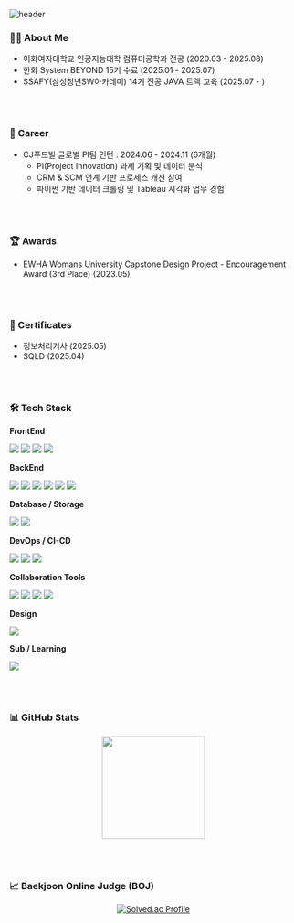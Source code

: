 ![header](https://capsule-render.vercel.app/api?type=waving&color=gradient&height=200&section=header&text=z00m-1n&fontAlignY=40&fontColor=CCCCCC&fontSize=50)




### 🙋‍♀️ About Me

- 이화여자대학교 인공지능대학 컴퓨터공학과 전공 (2020.03 - 2025.08)
- 한화 System BEYOND 15기 수료 (2025.01 - 2025.07)
- SSAFY(삼성청년SW아카데미) 14기 전공 JAVA 트랙 교육 (2025.07 - )

</br>
</br>

### 💼 Career

- CJ푸드빌 글로벌 PI팀 인턴 : 2024.06 - 2024.11 (6개월)
  - PI(Project Innovation) 과제 기획 및 데이터 분석
  - CRM & SCM 연계 기반 프로세스 개선 참여
  - 파이썬 기반 데이터 크롤링 및 Tableau 시각화 업무 경험

</br>
</br>

### 🏆 Awards

- EWHA Womans University Capstone Design Project - Encouragement Award (3rd Place) (2023.05)

</br>
</br>

### 🧾 Certificates

- 정보처리기사 (2025.05)
- SQLD (2025.04)

</br>
</br>

### 🛠 Tech Stack

**FrontEnd**

<p>
  <img src="https://img.shields.io/badge/HTML5-E34F26?style=flat-square&logo=html5&logoColor=white"/>
  <img src="https://img.shields.io/badge/CSS3-1572B6?style=flat-square&logo=css3&logoColor=white"/>
  <img src="https://img.shields.io/badge/JavaScript-F7DF1E?style=flat-square&logo=javascript&logoColor=black"/>
  <img src="https://img.shields.io/badge/Vue.js-4FC08D?style=flat-square&logo=vue.js&logoColor=white"/>
</p>

**BackEnd**

<p>
  <img src="https://img.shields.io/badge/Java-007396?style=flat-square&logo=openjdk&logoColor=white"/>
  <img src="https://img.shields.io/badge/Spring Boot-6DB33F?style=flat-square&logo=spring-boot&logoColor=white"/>
  <img src="https://img.shields.io/badge/Spring Data JPA-007396?style=flat-square&logo=spring&logoColor=white"/>
  <img src="https://img.shields.io/badge/Spring WebFlux-6DB33F?style=flat-square&logo=spring&logoColor=white"/>
  <img src="https://img.shields.io/badge/MyBatis-000000?style=flat-square&logo=MyBatis&logoColor=white"/>
  <img src="https://img.shields.io/badge/QueryDSL-512BD4?style=flat-square&logoColor=white"/>
</p>

**Database / Storage**

<p>
  <img src="https://img.shields.io/badge/MySQL-4479A1?style=flat-square&logo=mysql&logoColor=white"/>
  <img src="https://img.shields.io/badge/MariaDB-003545?style=flat-square&logo=mariadb&logoColor=white"/>
</p>

**DevOps / CI-CD**

<p>
  <img src="https://img.shields.io/badge/GitHub Actions-2088FF?style=flat-square&logo=githubactions&logoColor=white"/>
  <img src="https://img.shields.io/badge/Docker-2496ED?style=flat-square&logo=docker&logoColor=white"/>
  <img src="https://img.shields.io/badge/Kubernetes-326CE5?style=flat-square&logo=kubernetes&logoColor=white"/>
</p>

**Collaboration Tools**

<p>
  <img src="https://img.shields.io/badge/Git-F05032?style=flat-square&logo=git&logoColor=white"/>
  <img src="https://img.shields.io/badge/GitHub-181717?style=flat-square&logo=github&logoColor=white"/>
  <img src="https://img.shields.io/badge/Notion-000000?style=flat-square&logo=notion&logoColor=white"/>
  <img src="https://img.shields.io/badge/Discord-5865F2?style=flat-square&logo=discord&logoColor=white"/>
</p>

**Design**

<p>
  <img src="https://img.shields.io/badge/Figma-F24E1E?style=flat-square&logo=figma&logoColor=white"/>
</p>

**Sub / Learning**

<p>
  <img src="https://img.shields.io/badge/Python-3776AB?style=flat-square&logo=python&logoColor=white"/>
</p>


</br>
</br>


### 📊 GitHub Stats

<p align="center">
  <img src="https://github-readme-stats.vercel.app/api?username=z00m-1n&show_icons=true&theme=tokyonight" height="180"/>
</p>
</br>
</br>


### 📈 Baekjoon Online Judge (BOJ)

<p align="center">
  <a href="https://solved.ac/z00m_1n">
    <img src="http://mazassumnida.wtf/api/generate_badge?boj=z00m_1n" alt="Solved.ac Profile"/>
  </a>
</p>
